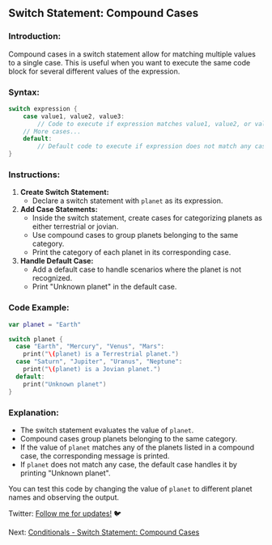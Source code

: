 ## Switch Statement: Compound Cases

### Introduction:

Compound cases in a switch statement allow for matching multiple values to a single case. This is useful when you want to execute the same code block for several different values of the expression.

### Syntax:

```swift
switch expression {
    case value1, value2, value3:
        // Code to execute if expression matches value1, value2, or value3
    // More cases...
    default:
        // Default code to execute if expression does not match any case
}
```

### Instructions:

1. **Create Switch Statement:**
   - Declare a switch statement with `planet` as its expression.
2. **Add Case Statements:**
   - Inside the switch statement, create cases for categorizing planets as either terrestrial or jovian.
   - Use compound cases to group planets belonging to the same category.
   - Print the category of each planet in its corresponding case.
3. **Handle Default Case:**
   - Add a default case to handle scenarios where the planet is not recognized.
   - Print "Unknown planet" in the default case.

### Code Example:

```swift
var planet = "Earth"

switch planet {
  case "Earth", "Mercury", "Venus", "Mars":
    print("\(planet) is a Terrestrial planet.")
  case "Saturn", "Jupiter", "Uranus", "Neptune":
    print("\(planet) is a Jovian planet.")
  default:
    print("Unknown planet")
}
```

### Explanation:

- The switch statement evaluates the value of `planet`.
- Compound cases group planets belonging to the same category.
- If the value of `planet` matches any of the planets listed in a compound case, the corresponding message is printed.
- If `planet` does not match any case, the default case handles it by printing "Unknown planet".

You can test this code by changing the value of `planet` to different planet names and observing the output.

Twitter: [Follow me for updates!](https://twitter.com/bhushcodes) 🐦

Next: [Conditionals - Switch Statement: Compound Cases](/3/Conditionals_And_Logic/Switch%20Statement:%20where%20Clause/README.md)
